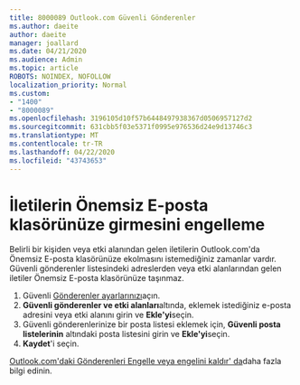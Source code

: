 ```yaml
---
title: 8000089 Outlook.com Güvenli Gönderenler
ms.author: daeite
author: daeite
manager: joallard
ms.date: 04/21/2020
ms.audience: Admin
ms.topic: article
ROBOTS: NOINDEX, NOFOLLOW
localization_priority: Normal
ms.custom:
- "1400"
- "8000089"
ms.openlocfilehash: 3196105d10f57b6448497938367d0506957127d2
ms.sourcegitcommit: 631cbb5f03e5371f0995e976536d24e9d13746c3
ms.translationtype: MT
ms.contentlocale: tr-TR
ms.lasthandoff: 04/22/2020
ms.locfileid: "43743653"
---
```

# <a name="stop-messages-from-going-into-your-junk-email-folder"></a>İletilerin Önemsiz E-posta klasörünüze girmesini engelleme

Belirli bir kişiden veya etki alanından gelen iletilerin Outlook.com'da Önemsiz E-posta klasörünüze ekolmasını istemediğiniz zamanlar vardır. Güvenli gönderenler listesindeki adreslerden veya etki alanlarından gelen iletiler Önemsiz E-posta klasörünüze taşınmaz.

1. Güvenli [Gönderenler ayarlarınızı](https://go.microsoft.com/fwlink/?linkid=2035804)açın.
2. **Güvenli gönderenler ve etki alanları**altında, eklemek istediğiniz e-posta adresini veya etki alanını girin ve **Ekle'yi**seçin.
3. Güvenli gönderenlerinize bir posta listesi eklemek için, **Güvenli posta listelerinin** altındaki posta listesini girin ve **Ekle'yi**seçin.
4. **Kaydet**'i seçin.

[Outlook.com'daki Gönderenleri Engelle veya engelini kaldır' da](https://support.office.com/article/afba1c94-77bb-4f50-8b85-057cf52f4d5e?wt.mc_id=Office_Outlook_com_Alchemy)daha fazla bilgi edinin.